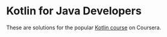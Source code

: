 # Kotlin for Java Developers

These are solutions for the popular [Kotlin course](https://www.coursera.org/learn/kotlin-for-java-developers/home/welcome) on Coursera.
